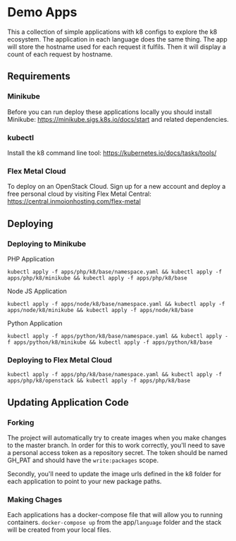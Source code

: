 
# Demo Apps
This a collection of simple applications with k8 configs to explore the k8 ecosystem. The application in each language does the same thing. The app will store the hostname used for each request it fulfils. Then it will display a count of each request by hostname.

## Requirements

### Minikube
Before you can run deploy these applications locally you should install Minikube: https://minikube.sigs.k8s.io/docs/start and related dependencies.

### kubectl
Install the k8 command line tool: https://kubernetes.io/docs/tasks/tools/

### Flex Metal Cloud
To deploy on an OpenStack Cloud. Sign up for a new account and deploy a free personal cloud by visiting Flex Metal Central: https://central.inmoionhosting.com/flex-metal

## Deploying

### Deploying to Minikube

PHP Application

`kubectl apply -f apps/php/k8/base/namespace.yaml && kubectl apply -f apps/php/k8/minikube && kubectl apply -f apps/php/k8/base`

Node JS Application

`kubectl apply -f apps/node/k8/base/namespace.yaml && kubectl apply -f apps/node/k8/minikube && kubectl apply -f apps/node/k8/base`

Python Application

`kubectl apply -f apps/python/k8/base/namespace.yaml && kubectl apply -f apps/python/k8/minikube && kubectl apply -f apps/python/k8/base`

### Deploying to Flex Metal Cloud
`kubectl apply -f apps/php/k8/base/namespace.yaml && kubectl apply -f apps/php/k8/openstack && kubectl apply -f apps/php/k8/base`

## Updating Application Code
### Forking
The project will automatically try to create images when you make changes to the master branch. In order for this to work correctly,
you'll need to save a personal access token as a repository secret. The token should be named GH_PAT and should have the `write:packages` scope.

Secondly, you'll need to update the image urls defined in the k8 folder for each application to point to your new package paths.

### Making Chages
Each applications has a docker-compose file that will allow you to running containers. `docker-compose up` from the app/`language` folder and the stack will be created from your local files.
